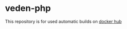 # veden-php

This repository is for used automatic builds on [docker hub](https://hub.docker.com/r/theryaz/veden-php/)
